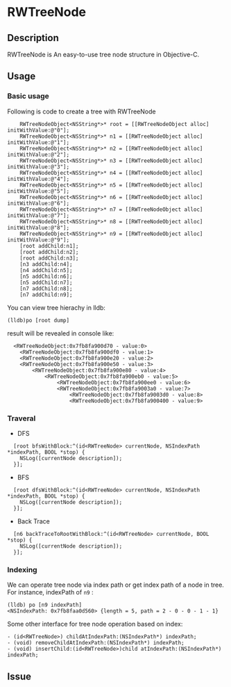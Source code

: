 # RWTreeNode

## Description
RWTreeNode is An easy-to-use tree node structure in Objective-C.

## Usage

### Basic usage
Following is code to create a tree with RWTreeNode
```objc
    RWTreeNodeObject<NSString*>* root = [[RWTreeNodeObject alloc] initWithValue:@"0"];
    RWTreeNodeObject<NSString*>* n1 = [[RWTreeNodeObject alloc] initWithValue:@"1"];
    RWTreeNodeObject<NSString*>* n2 = [[RWTreeNodeObject alloc] initWithValue:@"2"];
    RWTreeNodeObject<NSString*>* n3 = [[RWTreeNodeObject alloc] initWithValue:@"3"];
    RWTreeNodeObject<NSString*>* n4 = [[RWTreeNodeObject alloc] initWithValue:@"4"];
    RWTreeNodeObject<NSString*>* n5 = [[RWTreeNodeObject alloc] initWithValue:@"5"];
    RWTreeNodeObject<NSString*>* n6 = [[RWTreeNodeObject alloc] initWithValue:@"6"];
    RWTreeNodeObject<NSString*>* n7 = [[RWTreeNodeObject alloc] initWithValue:@"7"];
    RWTreeNodeObject<NSString*>* n8 = [[RWTreeNodeObject alloc] initWithValue:@"8"];
    RWTreeNodeObject<NSString*>* n9 = [[RWTreeNodeObject alloc] initWithValue:@"9"];
    [root addChild:n1];
    [root addChild:n2];
    [root addChild:n3];
    [n3 addChild:n4];
    [n4 addChild:n5];
    [n5 addChild:n6];
    [n5 addChild:n7];
    [n7 addChild:n8];
    [n7 addChild:n9];
```
You can view tree hierachy in lldb:
```
(lldb)po [root dump]
```
result will be revealed in console like:
```
  <RWTreeNodeObject:0x7fb8fa900d70 - value:0>
    <RWTreeNodeObject:0x7fb8fa900df0 - value:1>
    <RWTreeNodeObject:0x7fb8fa900e20 - value:2>
    <RWTreeNodeObject:0x7fb8fa900e50 - value:3>
        <RWTreeNodeObject:0x7fb8fa900e80 - value:4>
            <RWTreeNodeObject:0x7fb8fa900eb0 - value:5>
                <RWTreeNodeObject:0x7fb8fa900ee0 - value:6>
                <RWTreeNodeObject:0x7fb8fa9003a0 - value:7>
                    <RWTreeNodeObject:0x7fb8fa9003d0 - value:8>
                    <RWTreeNodeObject:0x7fb8fa900400 - value:9>
```
### Traveral

- DFS
```objc
  [root bfsWithBlock:^(id<RWTreeNode> currentNode, NSIndexPath *indexPath, BOOL *stop) {
    NSLog([currentNode description]);
  }];
```
- BFS
```objc
  [root dfsWithBlock:^(id<RWTreeNode> currentNode, NSIndexPath *indexPath, BOOL *stop) {
    NSLog([currentNode description]);
  }];
```
- Back Trace
```objc
  [n6 backTraceToRootWithBlock:^(id<RWTreeNode> currentNode, BOOL *stop) {
    NSLog([currentNode description]);
  }];
```

### Indexing
We can operate tree node via index path or get index path of a node in tree. For instance, indexPath of `n9` :

```
(lldb) po [n9 indexPath]
<NSIndexPath: 0x7fb8faa0d560> {length = 5, path = 2 - 0 - 0 - 1 - 1}
```

Some other interface for tree node operation based on index:
```
- (id<RWTreeNode>) childAtIndexPath:(NSIndexPath*) indexPath;
- (void) removeChildAtIndexPath:(NSIndexPath*) indexPath;
- (void) insertChild:(id<RWTreeNode>)child atIndexPath:(NSIndexPath*) indexPath;
```

## Issue
